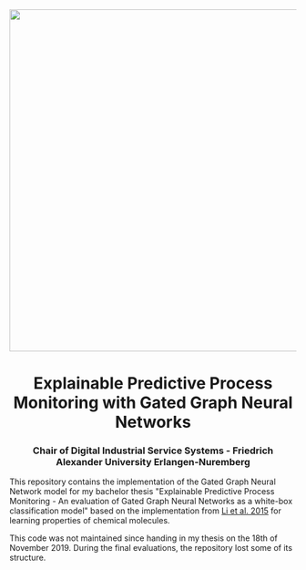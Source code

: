 <div style="border-bottom:none;">
	<div align="center">
		<img src="https://upload.wikimedia.org/wikipedia/commons/thumb/7/70/Friedrich-Alexander-Universit%C3%A4t_Erlangen-N%C3%BCrnberg_logo.svg/2000px-Friedrich-Alexander-Universit%C3%A4t_Erlangen-N%C3%BCrnberg_logo.svg.png" width="600">
		<h1><b>Explainable Predictive Process Monitoring with Gated Graph Neural Networks</b></h1>
		<h3>Chair of Digital Industrial Service Systems - Friedrich Alexander University Erlangen-Nuremberg</h3>
	</div>
</div>

This repository contains the implementation of the Gated Graph Neural Network model for my bachelor thesis "Explainable Predictive Process Monitoring - An evaluation of Gated Graph Neural Networks as a white-box classification model" based on the implementation from [Li et al. 2015](https://arxiv.org/abs/1511.05493) for learning properties of chemical molecules.

This code was not maintained since handing in my thesis on the 18th of November 2019. During the final evaluations, the repository lost some of its structure.
